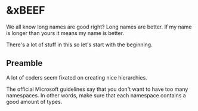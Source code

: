 # &xBEEF
We all know long names are good right? Long names are better. 
If my name is longer than yours it means my name is better.

There's a lot of stuff in this so let's start with the beginning.

## Preamble
A lot of coders seem fixated on creating nice hierarchies.

The official Microsoft guidelines say that you don't want to have too many namespaces. In other words, make sure that each namespace contains a good amount of types.
